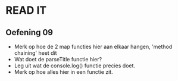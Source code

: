 # READ IT
## Oefening 09
* Merk op hoe de 2 map functies hier aan elkaar hangen, 'method chaining' heet dit
* Wat doet de parseTitle functie hier?
* Leg uit wat de console.log() functie precies doet.
* Merk op hoe alles hier in een functie zit.
